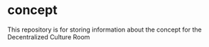 # concept
This repository is for storing information about the concept for the Decentralized Culture Room
